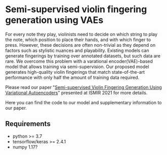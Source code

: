 # Semi-supervised violin fingering generation using VAEs
For every note they play, violinists need to decide on which string to play the note, which position to place their hands, and with which finger to press. However, these decisions are often non-trivial as they depend on factors such as stylistic nuances and playability. Existing models can generate fingerings by training over annotated datasets, but such data are rare. We overcome this problem with a varational encoder(VAE)-based model that allows training via semi-supervision. Our proposed model generates high-quality violin fingerings that match state-of-the-art performance with only half the amount of training data required.

Please read our paper "[Semi-supervised Violin Fingering Generation Using Variational Autoencoders](https://archives.ismir.net/ismir2021/paper/000013.pdf)" presented at ISMIR 2021 for more details.

Here you can find the code to our model and supplementary information to our paper.

## Requirements
- python >= 3.7
- tensorflow/keras >= 2.4.1
- numpy 1.17?
